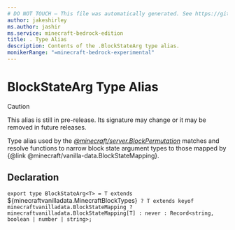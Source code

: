 ```yaml
---
# DO NOT TOUCH — This file was automatically generated. See https://github.com/mojang/minecraftapidocsgenerator to modify descriptions, examples, etc.
author: jakeshirley
ms.author: jashir
ms.service: minecraft-bedrock-edition
title: . Type Alias
description: Contents of the .BlockStateArg type alias.
monikerRange: "=minecraft-bedrock-experimental"
---
```

# BlockStateArg Type Alias

> [!CAUTION]
> This alias is still in pre-release.  Its signature may change or it may be removed in future releases.

Type alias used by the [*@minecraft/server.BlockPermutation*](../../minecraft/server/BlockPermutation.md) matches and resolve functions to narrow block state argument types to those mapped by {@link @minecraft/vanilla-data.BlockStateMapping}.

## Declaration
`export type BlockStateArg<T> = T extends `${minecraftvanilladata.MinecraftBlockTypes}` ? T extends keyof minecraftvanilladata.BlockStateMapping ? minecraftvanilladata.BlockStateMapping[T] : never : Record<string, boolean | number | string>;`
